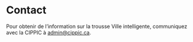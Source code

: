 # Contact

Pour obtenir de l’information sur la trousse Ville intelligente, communiquez avec la CIPPIC à admin@cippic.ca.

